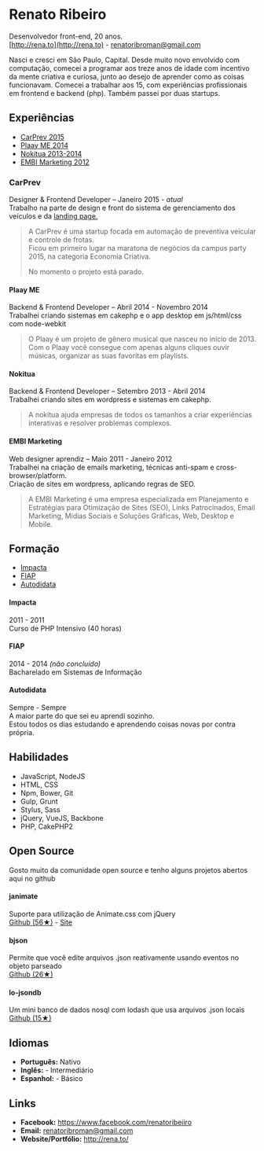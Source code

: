 # Renato Ribeiro

Desenvolvedor front-end, 20 anos.  
[http://rena.to](http://rena.to) - renatoribroman@gmail.com

Nasci e cresci em São Paulo, Capital. Desde muito novo envolvido com computação, comecei a programar aos treze anos de idade com incentivo da mente criativa e curiosa, junto ao desejo de aprender como as coisas funcionavam. 
Comecei a trabalhar aos 15, com experiências profissionais em frontend e backend (php). Também passei por duas startups.

## Experiências

* [CarPrev 2015](/#carprev)
* [Plaay ME 2014](/#plaay-me)
* [Nokitua 2013-2014](/#nokitua)
* [EMBI Marketing 2012](/#embi-marketing)

### CarPrev 

Designer & Frontend Developer – Janeiro 2015 - _atual_  
Trabalho na parte de design e front do sistema de gerenciamento dos veículos e da [landing page.](http://carprev.com.br)

> A CarPrev é uma startup focada em automação de preventiva veicular e controle de frotas.  
> Ficou em primeiro lugar na maratona de negócios da campus party 2015, na categoria Economia Criativa.  
>
> No momento o projeto está parado.

#### Plaay ME 

Backend & Frontend Developer – Abril 2014 - Novembro 2014  
Trabalhei criando sistemas em cakephp e o app desktop em js/html/css com node-webkit

> O Plaay é um projeto de gênero musical que nasceu no início de 2013. 
> Com o Plaay você consegue com apenas alguns cliques ouvir músicas, organizar as suas favoritas em playlists.

#### Nokitua 

Backend & Frontend Developer – Setembro 2013 - Abril 2014  
Trabalhei criando sites em wordpress e sistemas em cakephp.

> A nokitua ajuda empresas de todos os tamanhos a criar experiências interativas e resolver problemas complexos.

#### EMBI Marketing  

Web designer aprendiz – Maio 2011 - Janeiro 2012  
Trabalhei na criação de emails marketing, técnicas anti-spam e cross-browser/platform.  
Criação de sites em wordpress, aplicando regras de SEO.

> A EMBI Marketing é uma empresa especializada em Planejamento e Estratégias para Otimização de Sites (SEO), 
> Links Patrocinados, Email Marketing, Mídias Sociais e Soluções Gráficas, Web, Desktop e Mobile.

## Formação

* [Impacta](/#impacta)
* [FIAP](/#fiap)
* [Autodidata](/#autodidata)

#### Impacta
2011 - 2011  
Curso de PHP Intensivo (40 horas)

#### FIAP
2014 - 2014 _(não concluído)_  
Bacharelado em Sistemas de Informação

#### Autodidata
Sempre - Sempre  
A maior parte do que sei eu aprendi sozinho.   
Estou todos os dias estudando e aprendendo coisas novas por contra própria.

## Habilidades

* JavaScript, NodeJS
* HTML, CSS
* Npm, Bower, Git
* Gulp, Grunt
* Stylus, Sass
* jQuery, VueJS, Backbone
* PHP, CakePHP2

## Open Source

Gosto muito da comunidade open source e tenho alguns projetos abertos aqui no github

#### janimate
Suporte para utilização de Animate.css com jQuery  
[Github (56★)](http://github.com/renatorib/janimate) - 
[Site](http://renatorib.github.io/janimate)

#### bjson
Permite que você edite arquivos .json reativamente usando eventos no objeto parseado  
[Github (26★)](http://github.com/renatorib/bjson)

#### lo-jsondb
Um mini banco de dados nosql com lodash que usa arquivos .json locais  
[Github (15★)](http://github.com/renatorib/lo-jsondb)

## Idiomas

* **Português:** Nativo
* **Inglês:** - Intermediário
* **Espanhol:** - Básico

## Links

* **Facebook:** https://www.facebook.com/renatoribeiiro
* **Email:** renatoribroman@gmail.com
* **Website/Portfólio:** http://rena.to/



